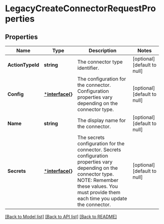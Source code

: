 # LegacyCreateConnectorRequestProperties

## Properties
Name | Type | Description | Notes
------------ | ------------- | ------------- | -------------
**ActionTypeId** | **string** | The connector type identifier. | [optional] [default to null]
**Config** | [***interface{}**](interface{}.md) | The configuration for the connector. Configuration properties vary depending on the connector type. | [optional] [default to null]
**Name** | **string** | The display name for the connector. | [optional] [default to null]
**Secrets** | [***interface{}**](interface{}.md) | The secrets configuration for the connector. Secrets configuration properties vary depending on the connector type. NOTE: Remember these values. You must provide them each time you update the connector.  | [optional] [default to null]

[[Back to Model list]](../README.md#documentation-for-models) [[Back to API list]](../README.md#documentation-for-api-endpoints) [[Back to README]](../README.md)

